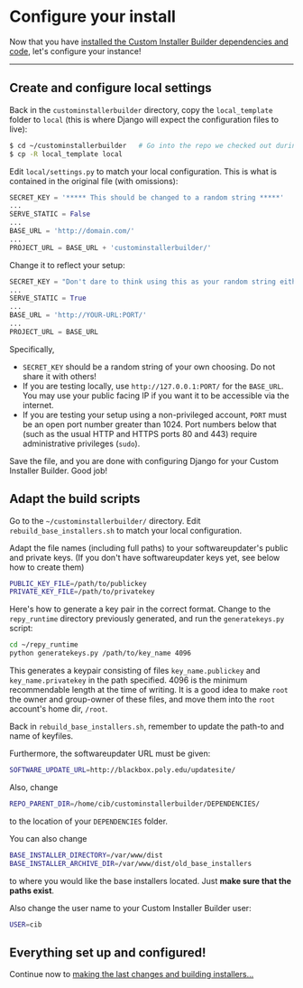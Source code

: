 # Configure your install

Now that you have [installed the Custom Installer Builder dependencies and code](https://github.com/SeattleTestbed/docs/blob/master/Operating/CustomInstallerBuilder/Installation.md), let's configure your instance!

-----


## Create and configure local settings
Back in the `custominstallerbuilder` directory, copy the `local_template` folder to `local` (this is where Django will expect the configuration files to live):

```sh
$ cd ~/custominstallerbuilder   # Go into the repo we checked out during setup
$ cp -R local_template local
```

Edit `local/settings.py` to match your local configuration. This is what is contained in the original file (with omissions):

```python
SECRET_KEY = '***** This should be changed to a random string *****'
...
SERVE_STATIC = False
...
BASE_URL = 'http://domain.com/'
...
PROJECT_URL = BASE_URL + 'custominstallerbuilder/'
```


Change it to reflect your setup:
```python
SECRET_KEY = "Don't dare to think using this as your random string either"
...
SERVE_STATIC = True
...	
BASE_URL = 'http://YOUR-URL:PORT/'
...
PROJECT_URL = BASE_URL
```

Specifically,
* `SECRET_KEY` should be a random string of your own choosing. Do not share it with others!
* If you are testing locally, use `http://127.0.0.1:PORT/` for the `BASE_URL`. You may use your public facing IP if you want it to be accessible via the internet.
* If you are testing your setup using a non-privileged account, `PORT` must be an open port number greater than 1024. Port numbers below that (such as the usual HTTP and HTTPS ports 80 and 443) require administrative privileges (`sudo`).

Save the file, and you are done with configuring Django for your Custom Installer Builder. Good job!

## Adapt the build scripts
Go to the `~/custominstallerbuilder/` directory. Edit `rebuild_base_installers.sh` to match your local configuration.

Adapt the file names (including full paths) to your softwareupdater's public and private keys. (If you don't have softwareupdater keys yet, see below how to create them)
```sh
PUBLIC_KEY_FILE=/path/to/publickey
PRIVATE_KEY_FILE=/path/to/privatekey
```

Here's how to generate a key pair in the correct format. Change to the `repy_runtime` directory previously generated, and run the `generatekeys.py` script:
```sh
cd ~/repy_runtime
python generatekeys.py /path/to/key_name 4096
```

This generates a keypair consisting of files `key_name.publickey` and `key_name.privatekey` in the path specified. 4096 is the minimum recommendable length at the time of writing. It is a good idea to make `root` the owner and group-owner of these files, and move them into the `root` account's home dir, `/root`.


Back in `rebuild_base_installers.sh`, remember to update the path-to and name of keyfiles.

Furthermore, the softwareupdater URL must be given:
```sh
SOFTWARE_UPDATE_URL=http://blackbox.poly.edu/updatesite/
```

Also, change
```sh
REPO_PARENT_DIR=/home/cib/custominstallerbuilder/DEPENDENCIES/
```
to the location of your `DEPENDENCIES` folder.

You can also change 
```sh
BASE_INSTALLER_DIRECTORY=/var/www/dist
BASE_INSTALLER_ARCHIVE_DIR=/var/www/dist/old_base_installers
```

to where you would like the base installers located. Just **make sure that the paths exist**.

Also change the user name to your Custom Installer Builder user:
```sh
USER=cib
```

## Everything set up and configured!

Continue now to [making the last changes and building installers...](https://github.com/SeattleTestbed/docs/blob/master/Operating/CustomInstallerBuilder/CustomizationAndBuild.md)